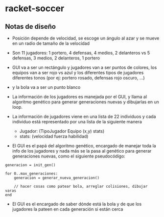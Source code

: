 # racket-soccer


## Notas de diseño

- Posición depende de velocidad, se escoge un ángulo al azar y se mueve en un radio de tamaño de la velocidad

- Son 11 jugadores: 1 portero, 4 defensas, 4 medios, 2 delanteros vs 5 defensas, 3 medios, 2 delanteros, 1 portero

- GUI va a ser un rectángulo y jugadores van a ser puntos de colores, los equipos van a ser rojo vs azul y los diferentes tipos de jugadores diferentes tonos
(por ej: portero rosado, defensas rojo oscuro, ...)
- y la bola va a ser un punto blanco

- La información de los jugadores es manejada por el GUI, y llama al algoritmo genético para generar generaciones nuevas y dibujarlas en un loop.

- La información de jugadores viene en una lista de 22 individuos y cada individuo está representado por una lista de la siguiente manera
	- Jugador: (TipoJugador Equipo (x,y) stats)
	- stats: (velocidad fuerza habilidad)

- El GUI es el papá del algoritmo genético, encargado de manejar toda la info de los jugadores y nada más se la pasa al genético para generar generaciones nuevas, como el siguiente pseudocódigo:
```
generacion = init_gen()

for 0..max_generaciones:
	generacion = generar_nueva_generacion()

	// hacer cosas como patear bola, arreglar colisiones, dibujar varas
end
```
	

- El GUI es el encargado de saber dónde está la bola y de que los jugadores la pateen en cada generación si están cerca

